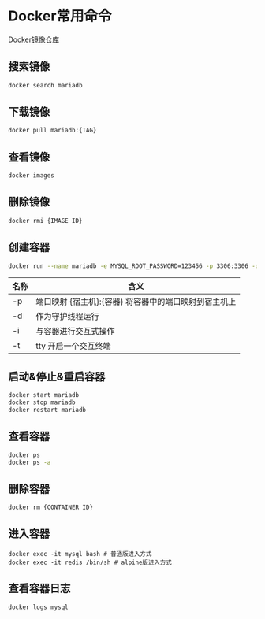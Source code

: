 # Docker常用命令

[Docker镜像仓库](https://hub.docker.com/)

## 搜索镜像

```bash
docker search mariadb
```

## 下载镜像

```bash
docker pull mariadb:{TAG} 
```

## 查看镜像

```bash
docker images
```

## 删除镜像

```bash
docker rmi {IMAGE ID}
```

## 创建容器

```bash
docker run --name mariadb -e MYSQL_ROOT_PASSWORD=123456 -p 3306:3306 -d arm64v8/mariadb:10.1
```

| 名称 | 含义                                                  |
| ---- | ----------------------------------------------------- |
| -p   | 端口映射 {宿主机}:{容器} 将容器中的端口映射到宿主机上 |
| -d   | 作为守护线程运行                                      |
| -i   | 与容器进行交互式操作                                  |
| -t   | tty 开启一个交互终端                                  |

## 启动&停止&重启容器

```bash
docker start mariadb
docker stop mariadb
docker restart mariadb
```

## 查看容器

```bash
docker ps
docker ps -a
```

## 删除容器

```bash
docker rm {CONTAINER ID}
```

## 进入容器

```
docker exec -it mysql bash # 普通版进入方式
docker exec -it redis /bin/sh # alpine版进入方式 
```

## 查看容器日志

```bash
docker logs mysql
```






